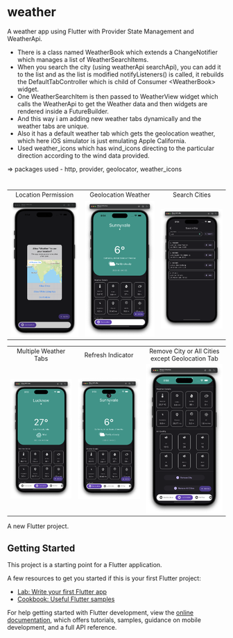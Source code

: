 # weather
A weather app using Flutter with Provider State Management and WeatherApi.
- There is a class named WeatherBook which extends a ChangeNotifier which manages a list of WeatherSearchItems.
- When you search the city (using weatherApi searchApi), you can add it to the list and as the list is modified notifyListeners() is called, it rebuilds the DefaultTabController which is child of Consumer \<WeatherBook> widget.
- One WeatherSearchItem is then passed to WeatherView widget which calls the WeatherApi to get the Weather data and then widgets are rendered inside a FutureBuilder.
- And this way i am adding new weather tabs dynamically and the weather tabs are unique.
- Also it has a default weather tab which gets the geolocation weather, which here iOS simulator is just emulating Apple California.
- Used weather_icons which has wind_icons directing to the particular direction according to the wind data provided.

=> packages used - http, provider, geolocator, weather_icons

  <h1></h1>

<table>
  <tr>
    <td align="center">Location Permission</td>
     <td align="center">Geolocation Weather</td>
     <td align="center">Search Cities</td>
  </tr>
  <tr>
    <td><img src="screenshots/1.png" width=270></td>
    <td><img src="screenshots/2.png" width=270></td>
    <td><img src="screenshots/3.png" width=270></td>
  </tr>
 </table>

 <table>
  <tr>
    <td align="center">Multiple Weather Tabs</td>
     <td align="center">Refresh Indicator</td>
     <td align="center">Remove City or All Cities except Geolocation Tab</td>
  </tr>
  <tr>
    <td><img src="screenshots/4.png" width=270></td>
    <td><img src="screenshots/5.png" width=270></td>
    <td><img src="screenshots/6.png" width=270></td>
  </tr>
 </table>


A new Flutter project.

## Getting Started

This project is a starting point for a Flutter application.

A few resources to get you started if this is your first Flutter project:

- [Lab: Write your first Flutter app](https://docs.flutter.dev/get-started/codelab)
- [Cookbook: Useful Flutter samples](https://docs.flutter.dev/cookbook)

For help getting started with Flutter development, view the
[online documentation](https://docs.flutter.dev/), which offers tutorials,
samples, guidance on mobile development, and a full API reference.

